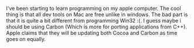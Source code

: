 I've been starting to learn programming on my apple computer. The cool thing is that all dev tools on Mac are free unlike in windows. The bad part is that it is quite a bit different from programming Win32 :(. I guess maybe i should be using Carbon (Which is more for porting applications from C++). Apple claims that they will be updating both Cocoa and Carbon as time goes on equally.
